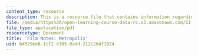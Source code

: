```yaml
---
content_type: resource
description: This is a resource file that contains information regarding metropolis.
file: /media/https%3A/open-learning-course-data-rc.s3.amazonaws.com/11-139-the-city-in-film-spring-2015/b4529ee61cf2e3850add212c264f1024_MIT11_139S15_Metropolis.pdf
file_type: application/pdf
resourcetype: Document
title: 'Film Notes: Metropolis'
uid: b4529ee6-1cf2-e385-0add-212c264f1024
---
```

